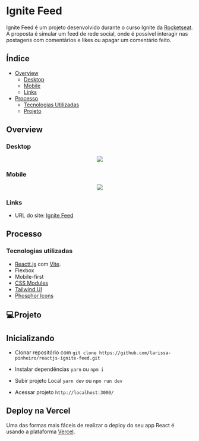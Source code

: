 # Ignite Feed

Ignite Feed é um projeto desenvolvido durante o curso Ignite da [Rocketseat](https://www.rocketseat.com.br). <br>
A proposta é simular um feed de rede social, onde é possível interagir nas postagens com comentários e likes ou apagar um comentário feito.

## Índice

- [Overview](#overview)
  - [Desktop](#desktop)
  - [Mobile](#mobile)
  - [Links](#links)
- [Processo](#processo)
  - [Tecnologias Utilizadas](#tecnologias-utilizadas)
  - [Projeto](#projeto)

## Overview

### Desktop

<div align="center">
 <img src="#">
</div>

### Mobile

<div align="center">
 <img src="#">
</div>

### Links

- URL do site: [Ignite Feed](#)

## Processo

### Tecnologias utilizadas

- [Reactt.js](https://pt-br.reactjs.org) com [Vite](https://vitejs.dev).
- Flexbox
- Mobile-first
- [CSS Modules](https://github.com/css-modules/css-modules)
- [Tailwind UI](https://tailwindui.com)
- [Phosphor Icons](https://phosphoricons.com)

## 💻Projeto

## Inicializando

- Clonar repositório com ```git clone https://github.com/larissa-pinheiro/reactjs-ignite-feed.git```

- Instalar dependências ```yarn``` ou ```npm i```

- Subir projeto Local ```yarn dev``` ou ```npm run dev```

- Acessar projeto ```http://localhost:3000/```

## Deploy na Vercel

Uma das formas mais fáceis de realizar o deploy do seu app React é usando a plataforma [Vercel](https://vercel.com/docs/concepts/get-started).
